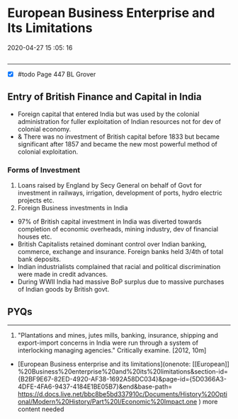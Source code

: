 # European Business Enterprise and Its Limitations

2020-04-27 15 :05: 16

```toc
```            

---

- [x] #todo Page 447 BL Grover

## Entry of British Finance and Capital in India

- Foreign capital that entered India but was used by the colonial administration for fuller exploitation of Indian resources not for dev of colonial economy.
- & There was no investment of British capital before 1833 but became significant after 1857 and became the new most powerful method of colonial exploitation.

### Forms of Investment

1. Loans raised by England by Secy General on behalf of Govt for investment in railways, irrigation, development of ports, hydro electric projects etc.
2. Foreign Business investments in India
- 97% of British capital investment in India was diverted towards completion of economic overheads, mining industry, dev of financial houses etc.
- British Capitalists retained dominant control over Indian banking, commerce, exchange and insurance. Foreign banks held 3/4th of total bank deposits.
- Indian industrialists complained that racial and political discrimination were made in credit advances.
- During WWII India had massive BoP surplus due to massive purchases of Indian goods by British govt.

## PYQs

---

1. "Plantations and mines, jutes mills, banking, insurance, shipping and export-import concerns in India were run through a system of interlocking managing agencies." Critically examine. [2012, 10m]
- [European Business enterprise and its limitations](onenote: [[European]] %20Business%20enterprise%20and%20its%20limitations&section-id={B2BF9E67-82ED-4920-AF38-1692A58DC034}&page-id={5D0366A3-4DFE-4FA6-9437-4184E1BE05B7}&end&base-path= <https://d.docs.live.net/bbc8be5bd337910c/Documents/History%20Optional/Modern%20History/Part%20I/Economic%20Impact.one> ) more content needed

```ad-Answer

```